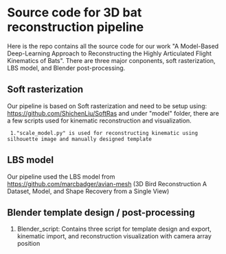 # Source code for 3D bat reconstruction pipeline
  Here is the repo contains all the source code for our work "A Model-Based Deep-Learning Approach to Reconstructing the Highly Articulated Flight Kinematics of Bats". There are three major conponents, soft rasterization, LBS model, and Blender post-processing. 
## Soft rasterization
Our pipeline is based on Soft rasterization and need to be setup using: https://github.com/ShichenLiu/SoftRas and under "model" folder, there are a few scripts used for kinematic reconstruction and visualization.

     1."scale_model.py" is used for reconstructing kinematic using silhouette image and manually designed template
## LBS model
  Our pipeline used the LBS model from https://github.com/marcbadger/avian-mesh (3D Bird Reconstruction A Dataset, Model, and Shape Recovery from a Single View)
## Blender template design / post-processing
  1. Blender_script: Contains three script for template design and export, kinematic import, and reconstruction visualization with camera array position
   
